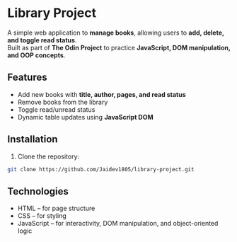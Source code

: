 # Library Project

A simple web application to **manage books**, allowing users to **add, delete, and toggle read status**.  
Built as part of **The Odin Project** to practice **JavaScript, DOM manipulation, and OOP concepts**.

## Features
- Add new books with **title, author, pages, and read status**
- Remove books from the library
- Toggle read/unread status
- Dynamic table updates using **JavaScript DOM**

## Installation
1. Clone the repository:
```bash
git clone https://github.com/Jaidev1805/library-project.git
```

## Technologies
- HTML – for page structure
- CSS – for styling
- JavaScript – for interactivity, DOM manipulation, and object-oriented logic
